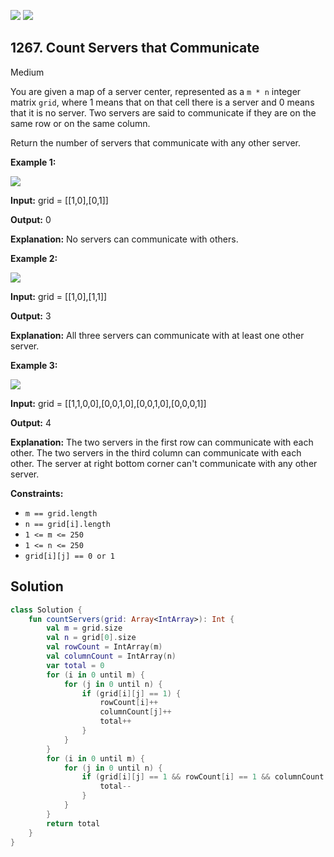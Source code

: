 [![](https://img.shields.io/github/stars/javadev/LeetCode-in-Kotlin?label=Stars&style=flat-square)](https://github.com/javadev/LeetCode-in-Kotlin)
[![](https://img.shields.io/github/forks/javadev/LeetCode-in-Kotlin?label=Fork%20me%20on%20GitHub%20&style=flat-square)](https://github.com/javadev/LeetCode-in-Kotlin/fork)

## 1267\. Count Servers that Communicate

Medium

You are given a map of a server center, represented as a `m * n` integer matrix `grid`, where 1 means that on that cell there is a server and 0 means that it is no server. Two servers are said to communicate if they are on the same row or on the same column.

Return the number of servers that communicate with any other server.

**Example 1:**

![](https://assets.leetcode.com/uploads/2019/11/14/untitled-diagram-6.jpg)

**Input:** grid = \[\[1,0],[0,1]]

**Output:** 0

**Explanation:** No servers can communicate with others.

**Example 2:**

**![](https://assets.leetcode.com/uploads/2019/11/13/untitled-diagram-4.jpg)**

**Input:** grid = \[\[1,0],[1,1]]

**Output:** 3

**Explanation:** All three servers can communicate with at least one other server.

**Example 3:**

![](https://assets.leetcode.com/uploads/2019/11/14/untitled-diagram-1-3.jpg)

**Input:** grid = \[\[1,1,0,0],[0,0,1,0],[0,0,1,0],[0,0,0,1]]

**Output:** 4

**Explanation:** The two servers in the first row can communicate with each other. The two servers in the third column can communicate with each other. The server at right bottom corner can't communicate with any other server.

**Constraints:**

*   `m == grid.length`
*   `n == grid[i].length`
*   `1 <= m <= 250`
*   `1 <= n <= 250`
*   `grid[i][j] == 0 or 1`

## Solution

```kotlin
class Solution {
    fun countServers(grid: Array<IntArray>): Int {
        val m = grid.size
        val n = grid[0].size
        val rowCount = IntArray(m)
        val columnCount = IntArray(n)
        var total = 0
        for (i in 0 until m) {
            for (j in 0 until n) {
                if (grid[i][j] == 1) {
                    rowCount[i]++
                    columnCount[j]++
                    total++
                }
            }
        }
        for (i in 0 until m) {
            for (j in 0 until n) {
                if (grid[i][j] == 1 && rowCount[i] == 1 && columnCount[j] == 1) {
                    total--
                }
            }
        }
        return total
    }
}
```